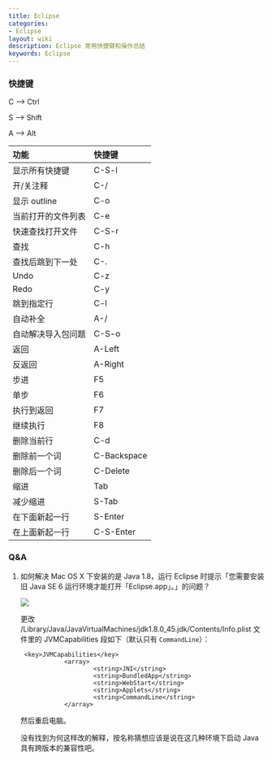 ```yaml
---
title: Eclipse
categories:
- Eclipse
layout: wiki
description: Eclipse 常用快捷键和操作总结
keywords: Eclipse
---
```


### 快捷键

C --> Ctrl

S --> Shift

A --> Alt

| 功能               | 快捷键      |
|:-------------------|:------------|
| 显示所有快捷键     | C-S-l       |
| 开/关注释          | C-/         |
| 显示 outline       | C-o         |
| 当前打开的文件列表 | C-e         |
| 快速查找打开文件   | C-S-r       |
| 查找               | C-h         |
| 查找后跳到下一处   | C-.         |
| Undo               | C-z         |
| Redo               | C-y         |
| 跳到指定行         | C-l         |
| 自动补全           | A-/         |
| 自动解决导入包问题 | C-S-o       |
| 返回               | A-Left      |
| 反返回             | A-Right     |
| 步进               | F5          |
| 单步               | F6          |
| 执行到返回         | F7          |
| 继续执行           | F8          |
| 删除当前行         | C-d         |
| 删除前一个词       | C-Backspace |
| 删除后一个词       | C-Delete    |
| 缩进               | Tab         |
| 减少缩进           | S-Tab       |
| 在下面新起一行     | S-Enter     |
| 在上面新起一行     | C-S-Enter   |

### Q&A

1. 如何解决 Mac OS X 下安装的是 Java 1.8，运行 Eclipse 时提示「您需要安装旧 Java SE 6 运行环境才能打开「Eclipse.app」。」的问题？

   ![](/images/wiki/eclipse-need-java6.png)

   更改 /Library/Java/JavaVirtualMachines/jdk1.8.0_45.jdk/Contents/Info.plist 文件里的 JVMCapabilities 段如下（默认只有 `CommandLine`）：

   ```
    <key>JVMCapabilities</key>
               <array>
                       <string>JNI</string>
                       <string>BundledApp</string>
                       <string>WebStart</string>
                       <string>Applets</string>
                       <string>CommandLine</string>
               </array>
   ```

   然后重启电脑。

   没有找到为何这样改的解释，按名称猜想应该是说在这几种环境下启动 Java 具有跨版本的兼容性吧。
